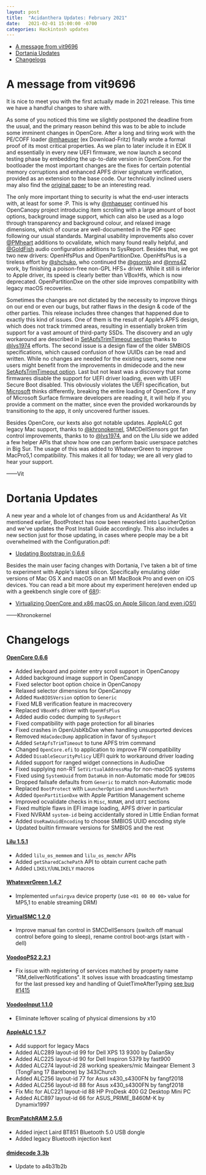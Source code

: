 ```yaml
---
layout: post
title:  "Acidanthera Updates: February 2021"
date:   2021-02-01 15:00:00 -0700
categories: Hackintosh updates
---
```


* [A message from vit9696](#a-message-from-vit9696)
* [Dortania Updates](#dortania-updates)
* [Changelogs](#changelogs)

# A message from vit9696

It is nice to meet you with the first actually made in 2021 release. This time we have a handful changes to share with.
 
As some of you noticed this time we slightly postponed the deadline from the usual, and the primary reason behind this was to be able to include some imminent changes in OpenCore. After a long and tiring work with the PE/COFF loader [@mhaeuser](https://github.com/mhaeuser) (ex Download-Fritz) finally wrote a formal proof of its most critical properties. As we plan to later include it in EDK II and essentially in every new UEFI firmware, we now launch a second testing phase by embedding the up-to-date version in OpenCore. For the bootloader the most important changes are the fixes for certain potential memory corruptions and enhanced APFS driver signature verification, provided as an extension to the base code. Our technically inclined users may also find the [original paper](https://github.com/mhaeuser/ISPRASOpen-SecurePE) to be an interesting read.
 
The only more important thing to security is what the end-user interacts with, at least for some :P. This is why [@mhaeuser](https://github.com/mhaeuser) continued his OpenCanopy project introducing item scrolling with a large amount of boot options, background image support, which can also be used as a logo through transparency and background colour, and relaxed image dimensions, which of course are well-documented in the PDF spec following our usual standards. Marginal usability improvements also cover [@PMheart](https://github.com/PMheart) additions to ocvalidate, which many found really helpful, and [@GoldFish](https://github.com/GoldFish) audio configuration additions to SysReport. Besides that, we got two new drivers: OpenHfsPlus and OpenPartitionDxe. OpenHfsPlus is a tireless effort by [@shchuko](https://github.com/shchuko), who continued the [@gsomlo](https://github.com/gsomlo) and [@nms42](https://github.com/nms42) work, by finishing a poison-free non-GPL HFS+ driver. While it still is inferior to Apple driver, its speed is clearly better than VBoxHfs, which is now deprecated. OpenPartitionDxe on the other side improves compatibility with legacy macOS recoveries.
 
Sometimes the changes are not dictated by the necessity to improve things on our end or even our bugs, but rather flaws in the design & code of the other parties. This release includes three changes that happened due to exactly this kind of issues. One of them is the result of Apple’s APFS design, which does not track trimmed areas, resulting in essentially broken trim support for a vast amount of third-party SSDs. The discovery and an ugly workaround are described in [SetApfsTrimTimeout section](https://github.com/acidanthera/OpenCorePkg/blob/master/Docs/Configuration.pdf) thanks to [@lvs1974](https://github.com/lvs1974) efforts. The second issue is a design flaw of the older SMBIOS specifications, which caused confusion of how UUIDs can be read and written. While no changes are needed for the existing users, some new users might benefit from the improvements in dmidecode and the new [SetApfsTrimTimeout option](https://github.com/acidanthera/OpenCorePkg/blob/master/Docs/Configuration.pdf). Last but not least was a discovery that some firmwares disable the support for UEFI driver loading, even with UEFI Secure Boot disabled. This obviously violates the UEFI specification, but [Microsoft](https://github.com/badstorm/surface-pro-7-opencore/issues/9) thinks differently, breaking the entire loading of OpenCore. If any of Microsoft Surface firmware developers are reading it, it will help if you provide a comment on the matter, since even the provided workarounds by transitioning to the app, it only uncovered further issues.
 
Besides OpenCore, our kexts also got notable updates. AppleALC got legacy Mac support, thanks to [@khronokernel](https://github.com/khronokernel), SMCDellSensors got fan control improvements, thanks to to [@lvs1974](https://github.com/lvs1974), and on the Lilu side we added a few helper APIs that show how one can perform basic userspace patches in Big Sur. The usage of this was added to WhateverGreen to improve MacPro5,1 compatibility. This makes it all for today; we are all very glad to hear your support.
 
——Vit

# Dortania Updates

A new year and a whole lot of changes from us and Acidanthera! As Vit mentioned earlier, BootProtect has now been reworked into LaucherOption and we've updates the Post Install Guide accordingly. This also includes a new section just for those updating, in cases where people may be a bit overwhelmed with the Configuration.pdf:

* [Updating Bootstrap in 0.6.6](https://dortania.github.io/OpenCore-Post-Install/multiboot/bootstrap.html#updating-bootstrap-in-0-6-6)

Besides the main user facing changes with Dortania, I've taken a bit of time to experiment with Apple's latest silicon. Specifically emulating older versions of Mac OS X and macOS on an M1 MacBook Pro and even on iOS devices. You can read a bit more about my experiment here(even ended up with a geekbench single core of [68!](https://browser.geekbench.com/v5/cpu/6070899)):

* [Virtualizing OpenCore and x86 macOS on Apple Silicon (and even iOS!)](https://khronokernel.github.io/apple/silicon/2021/01/17/QEMU-AS.html)

——Khronokernel

# Changelogs

#### [OpenCore 0.6.6](https://github.com/acidanthera/OpenCorePkg/releases)

- Added keyboard and pointer entry scroll support in OpenCanopy
- Added background image support in OpenCanopy
- Fixed selector boot option choice in OpenCanopy
- Relaxed selector dimensions for OpenCanopy
- Added `MaxBIOSVersion` option to `Generic`
- Fixed MLB verification feature in macrecovery
- Replaced `VBoxHfs` driver with `OpenHfsPlus`
- Added audio codec dumping to `SysReport`
- Fixed compatibility with page protection for all binaries
- Fixed crashes in OpenUsbKbDxe when handling unsupported devices
- Removed `HdaCodecDump` application in favor of `SysReport`
- Added `SetApfsTrimTimeout` to tune APFS trim command
- Changed `OpenCore.efi` to application to improve FW compatibility
- Added `DisableSecurityPolicy` UEFI quirk to workaround driver loading
- Added support for ranged widget connections in AudioDxe
- Fixed supplying non-RT `SetVirtualAddressMap` for non-macOS systems
- Fixed using `SystemUuid` from `DataHub` in non-Automatic mode for `SMBIOS`
- Dropped failsafe defaults from `Generic` to match non-Automatic mode
- Replaced `BootProtect` with `LauncherOption` and `LauncherPath`
- Added `OpenPartitionDxe` with Apple Partition Management scheme
- Improved ocvalidate checks in `Misc`, `NVRAM`, and `UEFI` sections
- Fixed multiple flaws in EFI image loading, APFS driver in particular
- Fixed NVRAM `system-id` being accidentally stored in Little Endian format
- Added `UseRawUuidEncoding` to choose SMBIOS UUID encoding style
- Updated builtin firmware versions for SMBIOS and the rest

#### [Lilu 1.5.1](https://github.com/acidanthera/Lilu/releases)

- Added `lilu_os_memmem` and `lilu_os_memchr` APIs
- Added `getSharedCachePath` API to obtain current cache path
- Added `LIKELY`/`UNLIKELY` macros

#### [WhateverGreen 1.4.7](https://github.com/acidanthera/WhateverGreen/releases)

- Implemented `unfairgva` device property (use `<01 00 00 00>` value for MP5,1 to enable streaming DRM)

#### [VirtualSMC 1.2.0](https://github.com/acidanthera/VirtualSMC/releases)

- Improve manual fan control in SMCDellSensors (switch off manual control before going to sleep), rename control boot-args (start with -dell)

#### [VoodooPS2 2.2.1](https://github.com/acidanthera/VoodooPS2/releases)

- Fix issue with registering of services matched by property name "RM,deliverNotifications". It solves issue with broadcasting timestamp for the last pressed key and handling of QuietTimeAfterTyping [see bug #1415](https://github.com/acidanthera/bugtracker/issues/1415) 

#### [VoodooInput 1.1.0](https://github.com/acidanthera/VoodooInput/releases)

- Eliminate leftover scaling of physical dimensions by x10

#### [AppleALC 1.5.7](https://github.com/acidanthera/AppleALC/releases)

- Add support for legacy Macs
- Added ALC289 layout-id 99 for Dell XPS 13 9300 by DalianSky
- Added ALC225 layout-id 90 for Dell Inspiron 5379 by fast900
- Added ALC274 layout-id 28 working speakers/mic Maingear Element 3 (TongFang 17 Barebone) by 343iChurch
- Added ALC256 layout-id 77 for Asus x430_s4300FN by fangf2018
- Added ALC256 layout-id 88 for Asus x430_s4300FN by fangf2018
- Fix Mic for ALC221 layout-id 88 HP ProDesk 400 G2 Desktop Mini PC
- Added ALC897 layout-id 66 for ASUS_PRIME_B460M-K by Dynamix1997

#### [BrcmPatchRAM 2.5.6](https://github.com/acidanthera/BrcmPatchRAM/releases)

- Added inject Laird BT851 Bluetooth 5.0 USB dongle
- Added legacy Bluetooth injection kext

#### [dmidecode 3.3b](https://github.com/acidanthera/dmidecode/releases)

- Update to a4b31b2b
